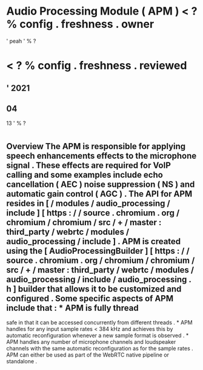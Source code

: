 #
Audio
Processing
Module
(
APM
)
<
?
%
config
.
freshness
.
owner
=
'
peah
'
%
?
>
<
?
%
config
.
freshness
.
reviewed
=
'
2021
-
04
-
13
'
%
?
>
#
#
Overview
The
APM
is
responsible
for
applying
speech
enhancements
effects
to
the
microphone
signal
.
These
effects
are
required
for
VoIP
calling
and
some
examples
include
echo
cancellation
(
AEC
)
noise
suppression
(
NS
)
and
automatic
gain
control
(
AGC
)
.
The
API
for
APM
resides
in
[
/
modules
/
audio_processing
/
include
]
[
https
:
/
/
source
.
chromium
.
org
/
chromium
/
chromium
/
src
/
+
/
master
:
third_party
/
webrtc
/
modules
/
audio_processing
/
include
]
.
APM
is
created
using
the
[
AudioProcessingBuilder
]
[
https
:
/
/
source
.
chromium
.
org
/
chromium
/
chromium
/
src
/
+
/
master
:
third_party
/
webrtc
/
modules
/
audio_processing
/
include
/
audio_processing
.
h
]
builder
that
allows
it
to
be
customized
and
configured
.
Some
specific
aspects
of
APM
include
that
:
*
APM
is
fully
thread
-
safe
in
that
it
can
be
accessed
concurrently
from
different
threads
.
*
APM
handles
for
any
input
sample
rates
<
384
kHz
and
achieves
this
by
automatic
reconfiguration
whenever
a
new
sample
format
is
observed
.
*
APM
handles
any
number
of
microphone
channels
and
loudspeaker
channels
with
the
same
automatic
reconfiguration
as
for
the
sample
rates
.
APM
can
either
be
used
as
part
of
the
WebRTC
native
pipeline
or
standalone
.
